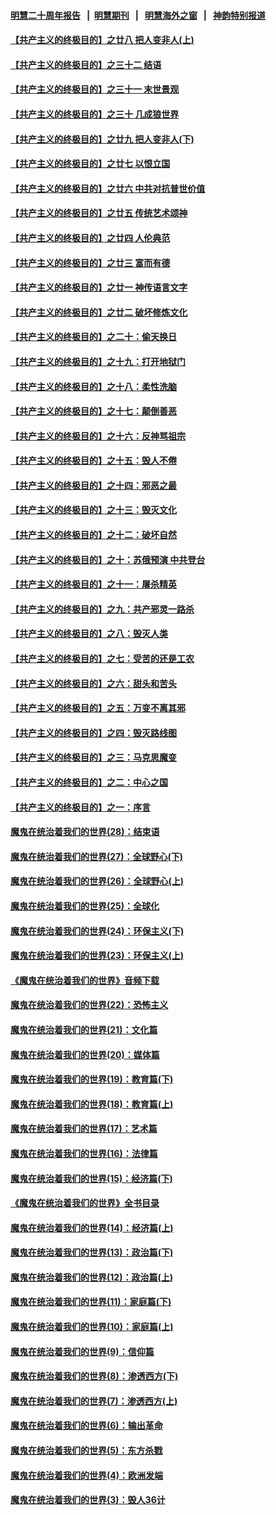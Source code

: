 #### [明慧二十周年报告](https://github.com/gfw-breaker/mh-reports/blob/master/README.md?t=07191921) &nbsp;&nbsp;|&nbsp;&nbsp;[明慧期刊](https://github.com/gfw-breaker/mh-qikan) &nbsp;&nbsp;|&nbsp;&nbsp; [明慧海外之窗](https://github.com/gfw-breaker/mh-news/blob/master/README.md?t=07191921) &nbsp;&nbsp;|&nbsp;&nbsp; [神韵特别报道](https://github.com/gfw-breaker/mh-news/blob/master/shenyun.md?t=07191921) 

#### [【共产主义的终极目的】之廿八 把人变非人(上)](../pages/nsc422/n11340492.md?t=07191921) 

#### [【共产主义的终极目的】之三十二 结语](../pages/nsc422/n11360535.md?t=07191921) 

#### [【共产主义的终极目的】之三十一 末世景观](../pages/nsc422/n11351129.md?t=07191921) 

#### [【共产主义的终极目的】之三十 几成狼世界](../pages/nsc422/n11348280.md?t=07191921) 

#### [【共产主义的终极目的】之廿九 把人变非人(下)](../pages/nsc422/n11344140.md?t=07191921) 

#### [【共产主义的终极目的】之廿七 以恨立国](../pages/nsc422/n11336944.md?t=07191921) 

#### [【共产主义的终极目的】之廿六 中共对抗普世价值](../pages/nsc422/n11324785.md?t=07191921) 

#### [【共产主义的终极目的】之廿五 传统艺术颂神](../pages/nsc422/n11296396.md?t=07191921) 

#### [【共产主义的终极目的】之廿四 人伦典范](../pages/nsc422/n11296397.md?t=07191921) 

#### [【共产主义的终极目的】之廿三 富而有德](../pages/nsc422/n11283598.md?t=07191921) 

#### [【共产主义的终极目的】之廿一 神传语言文字](../pages/nsc422/n11263265.md?t=07191921) 

#### [【共产主义的终极目的】之廿二 破坏修炼文化](../pages/nsc422/n11245728.md?t=07191921) 

#### [【共产主义的终极目的】之二十：偷天换日](../pages/nsc422/n11238846.md?t=07191921) 

#### [【共产主义的终极目的】之十九：打开地狱门](../pages/nsc422/n11206376.md?t=07191921) 

#### [【共产主义的终极目的】之十八：柔性洗脑](../pages/nsc422/n11199994.md?t=07191921) 

#### [【共产主义的终极目的】之十七：颠倒善恶](../pages/nsc422/n11179782.md?t=07191921) 

#### [【共产主义的终极目的】之十六：反神骂祖宗](../pages/nsc422/n11166798.md?t=07191921) 

#### [【共产主义的终极目的】之十五：毁人不倦](../pages/nsc422/n11166792.md?t=07191921) 

#### [【共产主义的终极目的】之十四：邪恶之最](../pages/nsc422/n11150249.md?t=07191921) 

#### [【共产主义的终极目的】之十三：毁灭文化](../pages/nsc422/n11135227.md?t=07191921) 

#### [【共产主义的终极目的】之十二：破坏自然](../pages/nsc422/n11135214.md?t=07191921) 

#### [【共产主义的终极目的】之十：苏俄预演 中共登台](../pages/nsc422/n11118424.md?t=07191921) 

#### [【共产主义的终极目的】之十一：屠杀精英](../pages/nsc422/n11118442.md?t=07191921) 

#### [【共产主义的终极目的】之九：共产邪灵一路杀](../pages/nsc422/n11114139.md?t=07191921) 

#### [【共产主义的终极目的】之八：毁灭人类](../pages/nsc422/n11108503.md?t=07191921) 

#### [【共产主义的终极目的】之七：受苦的还是工农](../pages/nsc422/n11101809.md?t=07191921) 

#### [【共产主义的终极目的】之六：甜头和苦头](../pages/nsc422/n11096971.md?t=07191921) 

#### [【共产主义的终极目的】之五：万变不离其邪](../pages/nsc422/n11091285.md?t=07191921) 

#### [【共产主义的终极目的】之四：毁灭路线图](../pages/nsc422/n11086284.md?t=07191921) 

#### [【共产主义的终极目的】之三：马克思魔变](../pages/nsc422/n11061941.md?t=07191921) 

#### [【共产主义的终极目的】之二：中心之国](../pages/nsc422/n11047728.md?t=07191921) 

#### [【共产主义的终极目的】之一：序言](../pages/nsc422/n11086077.md?t=07191921) 

#### [魔鬼在统治着我们的世界(28)：结束语](../pages/nsc422/n10936246.md?t=07191921) 

#### [魔鬼在统治着我们的世界(27)：全球野心(下)](../pages/nsc422/n10928319.md?t=07191921) 

#### [魔鬼在统治着我们的世界(26)：全球野心(上)](../pages/nsc422/n10900318.md?t=07191921) 

#### [魔鬼在统治着我们的世界(25)：全球化](../pages/nsc422/n10788205.md?t=07191921) 

#### [魔鬼在统治着我们的世界(24)：环保主义(下)](../pages/nsc422/n10695307.md?t=07191921) 

#### [魔鬼在统治着我们的世界(23)：环保主义(上)](../pages/nsc422/n10688613.md?t=07191921) 

#### [《魔鬼在统治着我们的世界》音频下载](../pages/nsc422/n10635553.md?t=07191921) 

#### [魔鬼在统治着我们的世界(22)：恐怖主义](../pages/nsc422/n10614727.md?t=07191921) 

#### [魔鬼在统治着我们的世界(21)：文化篇](../pages/nsc422/n10597706.md?t=07191921) 

#### [魔鬼在统治着我们的世界(20)：媒体篇](../pages/nsc422/n10586579.md?t=07191921) 

#### [魔鬼在统治着我们的世界(19)：教育篇(下)](../pages/nsc422/n10564808.md?t=07191921) 

#### [魔鬼在统治着我们的世界(18)：教育篇(上)](../pages/nsc422/n10526970.md?t=07191921) 

#### [魔鬼在统治着我们的世界(17)：艺术篇](../pages/nsc422/n10499093.md?t=07191921) 

#### [魔鬼在统治着我们的世界(16)：法律篇](../pages/nsc422/n10485969.md?t=07191921) 

#### [魔鬼在统治着我们的世界(15)：经济篇(下)](../pages/nsc422/n10469975.md?t=07191921) 

#### [《魔鬼在统治着我们的世界》全书目录](../pages/nsc422/n10464261.md?t=07191921) 

#### [魔鬼在统治着我们的世界(14)：经济篇(上)](../pages/nsc422/n10457370.md?t=07191921) 

#### [魔鬼在统治着我们的世界(13)：政治篇(下)](../pages/nsc422/n10448270.md?t=07191921) 

#### [魔鬼在统治着我们的世界(12)：政治篇(上)](../pages/nsc422/n10444576.md?t=07191921) 

#### [魔鬼在统治着我们的世界(11)：家庭篇(下)](../pages/nsc422/n10440961.md?t=07191921) 

#### [魔鬼在统治着我们的世界(10)：家庭篇(上)](../pages/nsc422/n10435448.md?t=07191921) 

#### [魔鬼在统治着我们的世界(9)：信仰篇](../pages/nsc422/n10432159.md?t=07191921) 

#### [魔鬼在统治着我们的世界(8)：渗透西方(下)](../pages/nsc422/n10429603.md?t=07191921) 

#### [魔鬼在统治着我们的世界(7)：渗透西方(上)](../pages/nsc422/n10426013.md?t=07191921) 

#### [魔鬼在统治着我们的世界(6)：输出革命](../pages/nsc422/n10421536.md?t=07191921) 

#### [魔鬼在统治着我们的世界(5)：东方杀戮](../pages/nsc422/n10417707.md?t=07191921) 

#### [魔鬼在统治着我们的世界(4)：欧洲发端](../pages/nsc422/n10414890.md?t=07191921) 

#### [魔鬼在统治着我们的世界(3)：毁人36计](../pages/nsc422/n10411583.md?t=07191921) 

